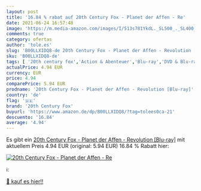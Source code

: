 ```yaml
---
layout: post
title: '16.84 % rabat auf 20th Century Fox - Planet der Affen - Re'
date: 2021-06-24 16:57:48
image: 'https://m.media-amazon.com/images/I/513s781YkdL._SL500_._SL400_.jpg'
comments: true
category: ofertas
author: 'tole.es'
slug: 'B00LLXIDQ8-de 20th Century Fox - Planet der Affen - Revolution [Blu-ray]'
sku: 'B00LLXIDQ8-de'
tags: [ '20th century fox','Action & Abenteuer','Blu-ray','DVD & Blu-ray','Drama','Featured Categories','Filme','Krimi','Science Fiction','Thriller', ]
actualPrice: 4.94 EUR
currency: EUR
price: 4.94
comparePrice: 5.94 EUR
prodname: '20th Century Fox - Planet der Affen - Revolution [Blu-ray]'
country: 'de'
flag: '🇩🇪'
brand: '20th Century Fox'
buyurl: 'https://www.amazon.de/dp/B00LLXIDQ8/?tag=tolees0ca-21'
descuento: '16.84'
average: '4.94'
---
```


Es gibt ein [20th Century Fox - Planet der Affen - Revolution [Blu-ray]](https://www.amazon.de/dp/B00LLXIDQ8/?tag=tolees0ca-21) mit aktuellem Preis 4.94 EUR (original: 5.94 EUR) 16.84 % Rabatt hier:

[![20th Century Fox - Planet der Affen - Re](https://m.media-amazon.com/images/I/513s781YkdL._SL500_._SL400_.jpg)](https://www.amazon.de/dp/B00LLXIDQ8/?tag=tolees0ca-21)

ℹ️:


[🛒 kauf es hier!!](https://www.amazon.de/dp/B00LLXIDQ8/?tag=tolees0ca-21)
